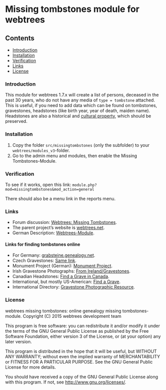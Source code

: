 # Missing tombstones module for webtrees


## Contents

* [Introduction](#introduction)
* [Installation](#installation)
* [Verification](#verification)
* [Links](#links)
* [License](#license)

### Introduction

This module for webtrees 1.7.x  will create a list of persons, deceased in the past 30 years,
who do not have any media of `type = tombstone` attached. This is useful, if you need to add data which can be found
on tombstones, gravestones, headstones (like birth year, year of death, maiden name). Headstones are also a historical and 
[cultural property](https://en.wikipedia.org/wiki/Cultural_property), which should be preserved.


### Installation
1. Copy the folder `src/missingtombstones` (only the subfolder) to your `webtrees/modules_v3`-folder.
2. Go to the admin menu and modules, then enable the Missing Tombstones-Module.

### Verification
To see if it works, open this link: 
    `module.php?mod=missingtombstones&mod_action=general`

There should also be a menu link in the reports menu.

### Links
* Forum discussion: [Webtrees: Missing Tombstones](http://www.webtrees.net/index.php/en/forum/4-customising/30329-missing-tombstones-module#53294).
* The parent project’s website is [webtrees.net](http://webtrees.net).
* German Description: [Webtrees-Module](https://www.bmarwell.de/projekte/webtrees-module/).

#### Links for finding tombstones online
* For Germany: [grabsteine.genealogy.net](http://grabsteine.genealogy.net).
* Czech Gravestones: [Same link](http://grabsteine.genealogy.net/cemlist.php?n=CZ).
* Monument Project (German): [Monument Project](http://www.denkmalprojekt.org/).
* Irish Gravestone Photographs: [From Ireland/Gravestones](http://www.from-ireland.net/free-gravestone-photographs/).
* Canadian Headstones: [Find a Grave in Canada](http://canadianheadstones.com/findagrave.htm).
* International, but mostly US-American: [Find a Grave](http://www.findagrave.com/). 
* International Directory: [Gravestone Photographic Resource](http://www.gravestonephotos.com/).


### License
webtrees missing tombstones: online genealogy missing tombstones-module.
Copyright (C) 2015 webtrees development team

This program is free software: you can redistribute it and/or modify
it under the terms of the GNU General Public License as published by
the Free Software Foundation, either version 3 of the License, or
(at your option) any later version.

This program is distributed in the hope that it will be useful,
but WITHOUT ANY WARRANTY; without even the implied warranty of
MERCHANTABILITY or FITNESS FOR A PARTICULAR PURPOSE. See the
GNU General Public License for more details.

You should have received a copy of the GNU General Public License
 along with this program. If not, see <http://www.gnu.org/licenses/>.
